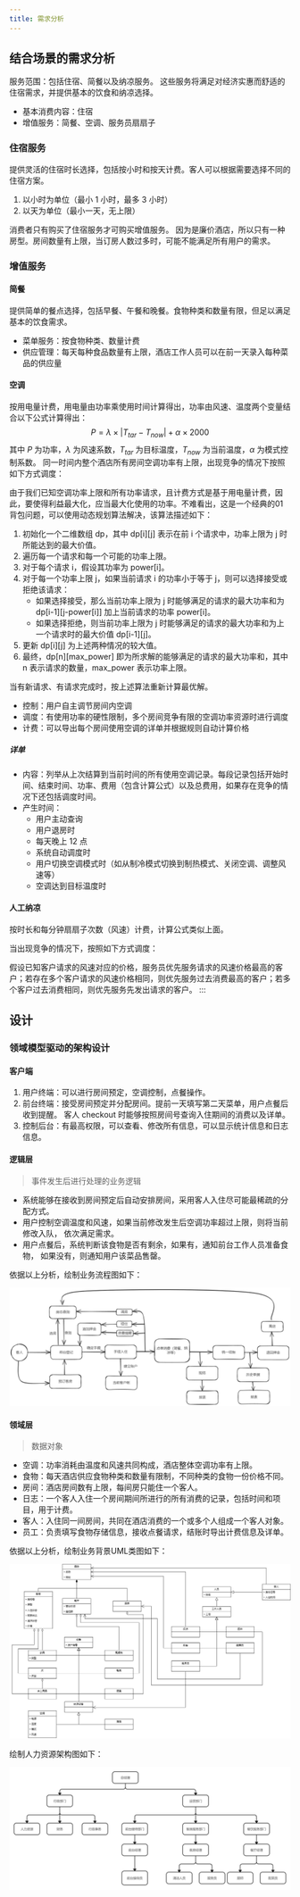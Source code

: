 ```yaml
---
title: 需求分析
---
```


## 结合场景的需求分析

服务范围：包括住宿、简餐以及纳凉服务。
这些服务将满足对经济实惠而舒适的住宿需求，并提供基本的饮食和纳凉选择。

-   基本消费内容：住宿
-   增值服务：简餐、空调、服务员扇扇子

### 住宿服务

提供灵活的住宿时长选择，包括按小时和按天计费。客人可以根据需要选择不同的住宿方案。

1. 以小时为单位（最小 1 小时，最多 3 小时）
2. 以天为单位（最小一天，无上限）

消费者只有购买了住宿服务才可购买增值服务。
因为是廉价酒店，所以只有一种房型。房间数量有上限，当订房人数过多时，可能不能满足所有用户的需求。

### 增值服务

#### 简餐

提供简单的餐点选择，包括早餐、午餐和晚餐。食物种类和数量有限，但足以满足基本的饮食需求。

-   菜单服务：按食物种类、数量计费
-   供应管理：每天每种食品数量有上限，酒店工作人员可以在前一天录入每种菜品的供应量

#### 空调

按用电量计费，用电量由功率乘使用时间计算得出，功率由风速、温度两个变量结合以下公式计算得出：
$$P=\lambda\times \lvert T_{tar}-T_{now}\rvert + \alpha\times2000$$
其中 $P$ 为功率，$\lambda$ 为风速系数，$T_{tar}$ 为目标温度，$T_{now}$ 为当前温度，$\alpha$ 为模式控制系数。
同一时间内整个酒店所有房间空调功率有上限，出现竞争的情况下按照如下方式调度：

由于我们已知空调功率上限和所有功率请求，且计费方式是基于用电量计费，因此，要使得利益最大化，应当最大化使用的功率。不难看出，这是一个经典的01背包问题，可以使用动态规划算法解决，该算法描述如下：

1. 初始化一个二维数组 dp，其中 dp[i][j] 表示在前 i 个请求中，功率上限为 j 时所能达到的最大价值。
2. 遍历每一个请求和每一个可能的功率上限。
3. 对于每个请求 i，假设其功率为 power[i]。
4. 对于每一个功率上限 j，如果当前请求 i 的功率小于等于 j，则可以选择接受或拒绝该请求：
   - 如果选择接受，那么当前功率上限为 j 时能够满足的请求的最大功率和为 dp[i-1][j-power[i]] 加上当前请求的功率 power[i]。
   - 如果选择拒绝，则当前功率上限为 j 时能够满足的请求的最大功率和为上一个请求时的最大价值 dp[i-1][j]。
6. 更新 dp[i][j] 为上述两种情况的较大值。
7. 最终，dp[n][max_power] 即为所求解的能够满足的请求的最大功率和，其中 n 表示请求的数量，max_power 表示功率上限。

当有新请求、有请求完成时，按上述算法重新计算最优解。

-   控制：用户自主调节房间内空调
-   调度：有使用功率的硬性限制，多个房间竞争有限的空调功率资源时进行调度
-   计费：可以导出每个房间使用空调的详单并根据规则自动计算价格

##### 详单

- 内容：列举从上次结算到当前时间的所有使用空调记录。每段记录包括开始时间、结束时间、功率、费用（包含计算公式）以及总费用，如果存在竞争的情况下还包括调度时间。
- 产生时间：
  - 用户主动查询
  - 用户退房时
  - 每天晚上 12 点
  - 系统自动调度时
  - 用户切换空调模式时（如从制冷模式切换到制热模式、关闭空调、调整风速等）
  - 空调达到目标温度时

#### 人工纳凉

按时长和每分钟扇扇子次数（风速）计费，计算公式类似上面。

当出现竞争的情况下，按照如下方式调度：

假设已知客户请求的风速对应的价格，服务员优先服务请求的风速价格最高的客户；若存在多个客户请求的风速价格相同，则优先服务过去消费最高的客户；若多个客户过去消费相同，则优先服务先发出请求的客户。
:::

## 设计

### 领域模型驱动的架构设计

#### 客户端

1. 用户终端：可以进行房间预定，空调控制，点餐操作。
2. 前台终端：接受房间预定并分配房间。提前一天填写第二天菜单，用户点餐后收到提醒。
   客人 checkout 时能够按照房间号查询入住期间的消费以及详单。
3. 控制后台：有最高权限，可以查看、修改所有信息，可以显示统计信息和日志信息。

#### 逻辑层

> 事件发生后进行处理的业务逻辑

-   系统能够在接收到房间预定后自动安排房间，采用客人入住尽可能最稀疏的分配方式。
-   用户控制空调温度和风速，如果当前修改发生后空调功率超过上限，则将当前修改入队，
    依次满足需求。
-   用户点餐后，系统判断该食物是否有剩余，如果有，通知前台工作人员准备食物，
    如果没有，则通知用户该菜品售罄。

依据以上分析，绘制业务流程图如下：

![](../../../assets/homework_1_actions.png)

#### 领域层

> 数据对象

- 空调：功率消耗由温度和风速共同构成，酒店整体空调功率有上限。
- 食物：每天酒店供应食物种类和数量有限制，不同种类的食物一份价格不同。
- 房间：酒店房间数有上限，每间房只能住一个客人。
- 日志：一个客人入住一个房间期间所进行的所有消费的记录，包括时间和项目，用于计费。
- 客人：入住同一间房间，共同在酒店消费的一个或多个人组成一个客人对象。
- 员工：负责填写食物存储信息，接收点餐请求，结账时导出计费信息及详单。

依据以上分析，绘制业务背景UML类图如下：

![](../../../assets/homework_1_UML.jpg)

绘制人力资源架构图如下：

![](../../../assets/homework_1_people.png)
